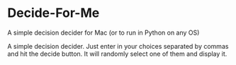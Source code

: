 # Decide-For-Me
A simple decision decider for Mac (or to run in Python on any OS)

A simple decision decider. Just enter in your choices separated by commas and hit the decide button. It will randomly select one of them and display it. 

